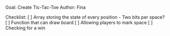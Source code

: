 Goal: Create Tic-Tac-Toe
Author: Fina

Checklist:
    [ ] Array storing the state of every position
        - Two bits per space?
    [ ] Function that can draw board
    [ ] Allowing players to mark space
    [ ] Checking for a win